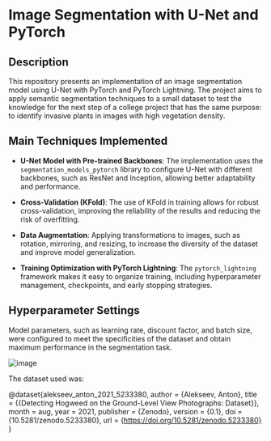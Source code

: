 # Image Segmentation with U-Net and PyTorch

## Description
This repository presents an implementation of an image segmentation model using U-Net with PyTorch and PyTorch Lightning. The project aims to apply semantic segmentation techniques to a small dataset to test the knowledge for the next step of a college project that has the same purpose: to identify invasive plants in images with high vegetation density.

## Main Techniques Implemented
- **U-Net Model with Pre-trained Backbones**: The implementation uses the `segmentation_models_pytorch` library to configure U-Net with different backbones, such as ResNet and Inception, allowing better adaptability and performance.

- **Cross-Validation (KFold)**: The use of KFold in training allows for robust cross-validation, improving the reliability of the results and reducing the risk of overfitting.

- **Data Augmentation**: Applying transformations to images, such as rotation, mirroring, and resizing, to increase the diversity of the dataset and improve model generalization.

- **Training Optimization with PyTorch Lightning**: The `pytorch_lightning` framework makes it easy to organize training, including hyperparameter management, checkpoints, and early stopping strategies.

## Hyperparameter Settings
Model parameters, such as learning rate, discount factor, and batch size, were configured to meet the specificities of the dataset and obtain maximum performance in the segmentation task.

![image](https://github.com/user-attachments/assets/7af25af3-00c0-4515-9bbc-5caa18b9f3ff)


The dataset used was:

@dataset{alekseev_anton_2021_5233380,
  author       = {Alekseev, Anton},
  title        = {{Detecting Hogweed on the Ground-Level View Photographs: Dataset}},
  month        = aug,
  year         = 2021,
  publisher    = {Zenodo},
  version      = {0.1},
  doi          = {10.5281/zenodo.5233380},
  url          = {https://doi.org/10.5281/zenodo.5233380}
}
